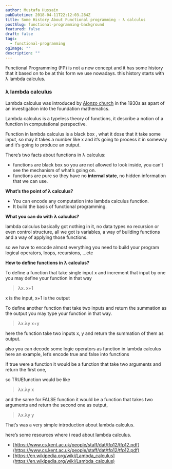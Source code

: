 ```yaml
---
author: Mustafa Hussain
pubDatetime: 2018-04-11T22:12:03.284Z
title: Some History About Functional programming - λ calculus
postSlug: functional-programming-background
featured: false
draft: false
tags:
  - functional-programming
ogImage: ""
description: ""
---
```


Functional Programming (FP) is not a new concept and it has some history that it
based on to be at this form we use nowadays. this history starts with λ lambda
calculus.

### **λ lambda calculus**

Lambda calculus was introduced by [Alonzo
church](https://en.wikipedia.org/wiki/Alonzo_Church) in the 1930s as apart of an
investigation into the foundation mathematics.

Lambda calculus is a typeless theory of functions, it describe a notion of a
function in computational perspective.

Function in lambda calculus is a black box , what it dose that it take some
input, so may it takes a number like x and it’s going to process it in someway
and it’s going to produce an output.

There’s two facts about functions in λ calculus:

- functions are black box so you are not allowed to look inside, you can’t see the
  mechanism of what’s going on.
- functions are pure so they have no **internal state**, no hidden information
  that we can use.

**What’s the point of λ calculus?**

- You can encode any computation into lambda calculus function.
- It build the basis of functional programming.

**What you can do with** **λ calculus?**

lambda calculus basically got nothing in it, no data types no recursion or even
control structure, all we got is variables, a way of building functions and a
way of applying those functions.

so we have to encode almost everything you need to build your program logical
operators, loops, recursions, …etc

**How to define functions in** **λ calculus?**

To define a function that take single input x and increment that input by one
you may define your function in that way

> λx. x+1

x is the input, x+1 is the output

To define another function that take two inputs and return the summation as the
output you may type your function in that way.

> λx.λy x+y

here the function take two inputs x, y and return the summation of them as
output.

also you can decode some logic operators as function in lambda calculus here an
example, let’s encode true and false into functions

If true were a function it would be a function that take two arguments and
return the first one,

so TRUEfunction would be like

> λx.λy x

and the same for FALSE function it would be a function that takes two arguments
and return the second one as output,

> λx.λy y

That’s was a very simple introduction about lambda calculus.

here’s some resources where i read about lambda calculus.

- [https://www.cs.kent.ac.uk/people/staff/dat/tfp12/tfp12.pdf](https://www.cs.kent.ac.uk/people/staff/dat/tfp12/tfp12.pdf)
- [https://en.wikipedia.org/wiki/Lambda_calculus](https://en.wikipedia.org/wiki/Lambda_calculus)

